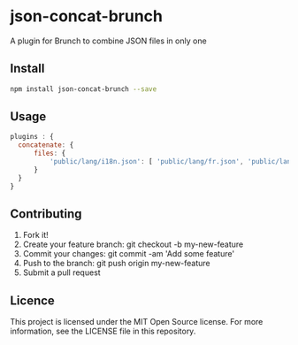 # json-concat-brunch

A plugin for Brunch to combine JSON files in only one

## Install

```bash
npm install json-concat-brunch --save
```

## Usage

```javascript
plugins : {
  concatenate: {
      files: {
          'public/lang/i18n.json': [ 'public/lang/fr.json', 'public/lang/en.json', 'public/lang/es.json' ]
      }
  }
}
```

## Contributing

1. Fork it!
2. Create your feature branch: git checkout -b my-new-feature
3. Commit your changes: git commit -am 'Add some feature'
4. Push to the branch: git push origin my-new-feature
5. Submit a pull request

## Licence

This project is licensed under the MIT Open Source license. For more information, see the LICENSE file in this repository.
